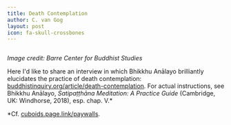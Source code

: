 ```yaml
---
title: Death Contemplation
author: C. van Gog
layout: post
icon: fa-skull-crossbones
---
```

<span class="image left"><img src="{{ 'assets/images/death.jpg' | relative_url }}" alt="" /></span>

<p><i>Image credit: Barre Center for Buddhist Studies</i></p>

<p>Here I'd like to share an interview in which Bhikkhu Anālayo brilliantly elucidates the practice of death contemplation: 
<a href="https://www.buddhistinquiry.org/article/death-contemplation/">buddhistinquiry.org/article/death-contemplation</a>. For
actual instructions, see Bhikkhu Anālayo, <i>Satipaṭṭhāna Meditation: A Practice Guide</i> (Cambridge, UK: Windhorse, 2018), esp.
chap. V.*</p>

*Cf. <a href="https://cuboids.page.link/paywalls">cuboids.page.link/paywalls</a>.
